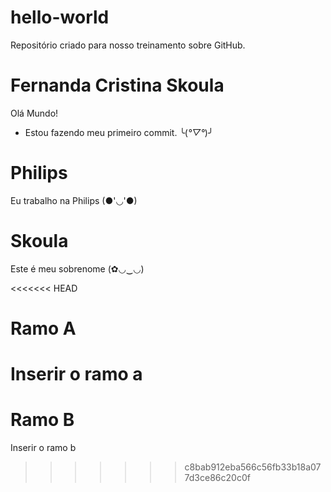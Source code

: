 # hello-world
Repositório criado para nosso treinamento sobre GitHub.

# Fernanda Cristina Skoula
Olá Mundo! 
- Estou fazendo meu primeiro commit. ╰(*°▽°*)╯

# Philips
Eu trabalho na Philips (●'◡'●)

# Skoula
Este é meu sobrenome (✿◡‿◡)

<<<<<<< HEAD
# Ramo A
Inserir o ramo a
=======
# Ramo B
Inserir o ramo b
>>>>>>> c8bab912eba566c56fb33b18a077d3ce86c20c0f
